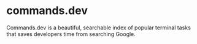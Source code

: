 # commands.dev

Commands.dev is a beautiful, searchable index of popular terminal tasks that saves developers time from searching Google.
